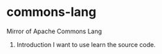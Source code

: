 commons-lang
============

Mirror of Apache Commons Lang
1. Introduction
I want to use learn the source code.
